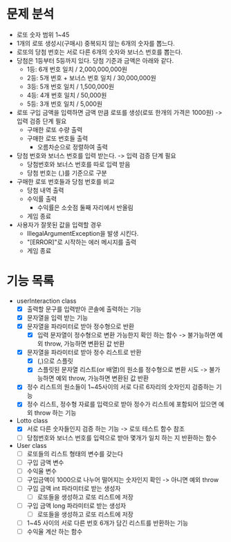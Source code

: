 # 문제 분석
- 로또 숫자 범위 1~45
- 1개의 로또 생성시(구매시) 중복되지 않는 6개의 숫자를 뽑느다.
- 로또의 당첨 번호는 서로 다른 6개의 숫자와 보너스 번호를 뽑는다.
- 당첨은 1등부터 5등까지 있다. 당첨 기준과 금액은 아래와 같다.
    - 1등: 6개 번호 일치 / 2,000,000,000원
    - 2등: 5개 번호 + 보너스 번호 일치 / 30,000,000원
    - 3등: 5개 번호 일치 / 1,500,000원
    - 4등: 4개 번호 일치 / 50,000원
    - 5등: 3개 번호 일치 / 5,000원
- 로또 구입 금액을 입력하면 금액 만큼 로또를 생성(로또 한개의 가격은 1000원) -> 입력 검증 단계 필요
  - 구매한 로또 수량 출력
  - 구매한 로또 번호들 출력
    - 오름차순으로 정렬하여 출력
- 당첨 번호와 보너스 번호를 입력 받는다. -> 입력 검증 단계 필요
  - 당첨번호와 보너스 번호를 따로 입력 받음
  - 당첨 번호는 (,)를 기준으로 구분
- 구매한 로또 번호들과 당첨 번호를 비교
  - 당첨 내역 출력
  - 수익률 출력
    - 수익률은 소숫점 둘째 자리에서 반올림
  - 게임 종료
- 사용자가 잘못된 값을 입력할 경우
  - IllegalArgumentException을 발생 시킨다.
  -  "[ERROR]"로 시작하는 에러 메시지를 출력
  - 게임 종료
# 기능 목록
- userInteraction class
  - [x] 출력할 문구를 입력받아 콘솔에 출력하는 기능
  - [x] 문자열을 입력 받는 기능
  - [x] 문자열을 파라미터로 받아 정수형으로 반환
    - [x] 입력 문자열이 정수형으로 변환 가능한지 확인 하는 함수 -> 불가능하면 예외 throw, 가능하면 변환된 값 반환
  - [x] 문자열을 파라미터로 받아 정수 리스트로 반환
    - [x] (,)으로 스플릿
    - [x] 스플릿된 문자열 리스트(or 배열)의 원소를 정수형으로 변환 시도 -> 불가능하면 예외 throw, 가능하면 변환된 값 반환
  - [x] 정수 리스트의 원소들이 1~45사이의 서로 다르 6자리의 숫자인지 검증하는 기능
  - [x] 정수 리스트, 정수형 자료를 입력으로 받아 정수가 리스트에 포함되어 있으면 예외 throw 하는 기능
- Lotto class
  - [x] 서로 다른 숫자들인지 검증 하는 기능 -> 로또 테스트 함수 참조
  - [ ] 당첨번호와 보너스 번호를 입력으로 받아 몇개가 일치 하는 지 반환하는 함수
- User class
  - [ ] 로또들의 리스트 형태의 변수를 갖는다
  - [ ] 구입 금액 변수
  - [ ] 수익율 변수
  - [ ] 구입금액이 1000으로 나누어 떨어지는 숫자인지 확인 -> 아니면 예외 throw 
  - [ ] 구입 금액 int 파라미터로 받는 생성자
    - [ ] 로또들을 생성하고 로또 리스트에 저장
  - [ ] 구입 금액 long 파라미터로 받는 생성자
    - [ ] 로또들을 생성하고 로또 리스트에 저장
  - [ ] 1~45 사이의 서로 다른 번호 6개가 담긴 리스트를 반환하는 기능
  - [ ] 수익율 계산 하는 함수

